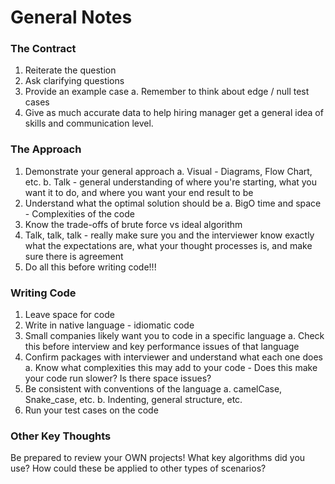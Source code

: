 # General Notes

### The Contract
1. Reiterate the question
2. Ask clarifying questions
3. Provide an example case
  a. Remember to think about edge / null test cases
4. Give as much accurate data to help hiring manager get a general idea of skills and communication level.

### The Approach
1. Demonstrate your general approach
  a. Visual - Diagrams, Flow Chart, etc.
  b. Talk - general understanding of where you're starting, what you want it to do, and where you want your end result to be
2. Understand what the optimal solution should be
  a. BigO time and space - Complexities of the code
3. Know the trade-offs of brute force vs ideal algorithm
4. Talk, talk, talk - really make sure you and the interviewer know exactly what the expectations are, what your thought processes is, and make sure there is agreement
5. Do all this before writing code!!!

### Writing Code
1. Leave space for code
2. Write in native language - idiomatic code
3. Small companies likely want you to code in a specific language
  a. Check this before interview and key performance issues of that language
4. Confirm packages with interviewer and understand what each one does
 a. Know what complexities this may add to your code - Does this make your code run slower? Is there space issues?
5. Be consistent with conventions of the language
  a. camelCase, Snake_case, etc.
  b. Indenting, general structure, etc.
6. Run your test cases on the code


### Other Key Thoughts
Be prepared to review your OWN projects!
What key algorithms did you use? How could these be applied to other types of scenarios?
